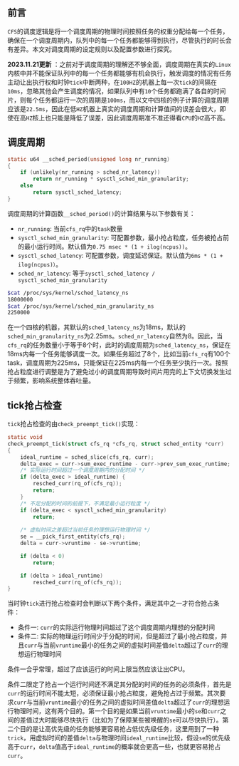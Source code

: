 <!-- CFS（三）调度周期 -->
## 前言

`CFS`的调度逻辑是将一个调度周期的物理时间按照任务的权重分配给每一个任务，确保在一个调度周期内，队列中的每一个任务都能够得到执行，尽管执行的时长会有差异。本文对调度周期的设定规则以及配置参数进行探究。

**2023.11.21更新** ：之前对于调度周期的理解还不够全面，调度周期在真实的`Linux`内核中并不能保证队列中的每一个任务都能够有机会执行，触发调度的情况有任务主动让出执行权和时钟`tick`中断两种，在`100HZ`的机器上每一次`tick`的间隔在`10ms`，忽略其他会产生调度的情况，如果队列中有`10`个任务都跑满了各自的时间片，则每个任务都运行一次的周期是`100ms`，而以文中四核的例子计算的调度周期应该是`22.5ms`，因此在低`HZ`机器上真实的调度周期和计算值间的误差会很大，即使在高`HZ`核上也只能是降低了误差，因此调度周期准不准还得看`CPU`的`HZ`高不高。

## 调度周期

```c
static u64 __sched_period(unsigned long nr_running)
{
	if (unlikely(nr_running > sched_nr_latency))
		return nr_running * sysctl_sched_min_granularity;
	else
		return sysctl_sched_latency;
}
```

调度周期的计算函数`__sched_period()`的计算结果与以下参数有关：
- `nr_running`: 当前`cfs_rq`中的`task`数量
- `sysctl_sched_min_granularity`: 可配置参数，最小抢占粒度，任务被抢占前的最小运行时间。默认值为`0.75 msec * (1 + ilog(ncpus))`。
- `sysctl_sched_latency`: 可配置参数，调度延迟保证。默认值为`6ms * (1 + ilog(ncpus)）`。
- `sched_nr_latency`: 等于`sysctl_sched_latency / sysctl_sched_min_granularity`


```bash
$cat /proc/sys/kernel/sched_latency_ns
18000000
$cat /proc/sys/kernel/sched_min_granularity_ns
2250000
```

在一个四核的机器，其默认的`sched_latency_ns`为18ms，默认的`sched_min_granularity_ns`为2.25ms。`sched_nr_latency`自然为8。因此，当`cfs_rq`的任务数量小于等于8个时，此时的调度周期为`sched_latency_ns`，保证在18ms内每一个任务能够调度一次。如果任务超过了8个，比如当前`cfs_rq`有100个task，调度周期为225ms，只能保证在225ms内每一个任务至少执行一次。按照抢占粒度进行调整是为了避免过小的调度周期导致时间片用完的上下文切换发生过于频繁，影响系统整体吞吐量。

## tick抢占检查
`tick`抢占检查的由`check_preempt_tick()`实现：

```c
static void
check_preempt_tick(struct cfs_rq *cfs_rq, struct sched_entity *curr)
{
	ideal_runtime = sched_slice(cfs_rq, curr);
	delta_exec = curr->sum_exec_runtime - curr->prev_sum_exec_runtime;
    /* 实际运行时间超过一个调度周期内的分配时间 */
	if (delta_exec > ideal_runtime) {
		resched_curr(rq_of(cfs_rq));
		return;
	}
    /* 不足分配的时间的前提下，不满足最小运行粒度 */
	if (delta_exec < sysctl_sched_min_granularity)
		return;
    
    /* 虚拟时间之差超过当前任务的理想运行物理时间 */
	se = __pick_first_entity(cfs_rq);
	delta = curr->vruntime - se->vruntime;

	if (delta < 0)
		return;

	if (delta > ideal_runtime)
		resched_curr(rq_of(cfs_rq));
}
```

当时钟`tick`进行抢占检查时会判断以下两个条件，满足其中之一才符合抢占条件：
- 条件一: `curr`的实际运行物理时间超过了这个调度周期内理想的分配时间
- 条件二: 实际的物理运行时间少于分配的时间，但是超过了最小抢占粒度，并且`curr`与当前`vruntime`最小的任务之间的虚拟时间差值`delta`超过了`curr`的理想运行物理时间

条件一合乎常理，超过了应该运行的时间上限当然应该让出CPU。

条件二限定了抢占一个运行时间还不满足其分配的时间的任务的必须条件，首先是`curr`的运行时间不能太短，必须保证最小抢占粒度，避免抢占过于频繁。其次要求`curr`与当前`vruntime`最小的任务之间的虚拟时间差值`delta`超过了`curr`的理想运行物理时间，这有两个目的。第一个目的是如果当前`vruntime`最小的`se`和`curr`之间的差值过大时能够尽快执行（比如为了保障某些被唤醒的`se`可以尽快执行）。第二个目的是让高优先级的任务能够更容易抢占低优先级任务，这里用到了一种`trick`，用虚拟时间的差值`delta`与物理时间`ideal_runtime`比较，假设`se`的优先级高于`curr`，`delta`值高于`ideal_runtime`的概率就会更高一些，也就更容易抢占`curr`。
